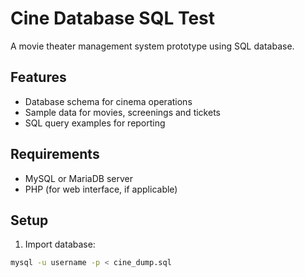 # Cine Database SQL Test

A movie theater management system prototype using SQL database.

## Features
- Database schema for cinema operations
- Sample data for movies, screenings and tickets
- SQL query examples for reporting

## Requirements
- MySQL or MariaDB server
- PHP (for web interface, if applicable)

## Setup
1. Import database:
```bash
mysql -u username -p < cine_dump.sql
